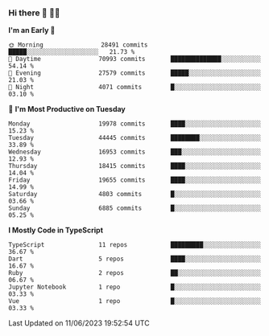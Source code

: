 ### Hi there 👋 🧑‍💻



<!--START_SECTION:waka-->
**I'm an Early 🐤** 

```text
🌞 Morning                28491 commits       █████░░░░░░░░░░░░░░░░░░░░   21.73 % 
🌆 Daytime                70993 commits       ██████████████░░░░░░░░░░░   54.14 % 
🌃 Evening                27579 commits       █████░░░░░░░░░░░░░░░░░░░░   21.03 % 
🌙 Night                  4071 commits        █░░░░░░░░░░░░░░░░░░░░░░░░   03.10 % 
```
📅 **I'm Most Productive on Tuesday** 

```text
Monday                   19978 commits       ████░░░░░░░░░░░░░░░░░░░░░   15.23 % 
Tuesday                  44445 commits       ████████░░░░░░░░░░░░░░░░░   33.89 % 
Wednesday                16953 commits       ███░░░░░░░░░░░░░░░░░░░░░░   12.93 % 
Thursday                 18415 commits       ████░░░░░░░░░░░░░░░░░░░░░   14.04 % 
Friday                   19655 commits       ████░░░░░░░░░░░░░░░░░░░░░   14.99 % 
Saturday                 4803 commits        █░░░░░░░░░░░░░░░░░░░░░░░░   03.66 % 
Sunday                   6885 commits        █░░░░░░░░░░░░░░░░░░░░░░░░   05.25 % 
```


**I Mostly Code in TypeScript** 

```text
TypeScript               11 repos            █████████░░░░░░░░░░░░░░░░   36.67 % 
Dart                     5 repos             ████░░░░░░░░░░░░░░░░░░░░░   16.67 % 
Ruby                     2 repos             ██░░░░░░░░░░░░░░░░░░░░░░░   06.67 % 
Jupyter Notebook         1 repo              █░░░░░░░░░░░░░░░░░░░░░░░░   03.33 % 
Vue                      1 repo              █░░░░░░░░░░░░░░░░░░░░░░░░   03.33 % 
```




 Last Updated on 11/06/2023 19:52:54 UTC
<!--END_SECTION:waka-->


